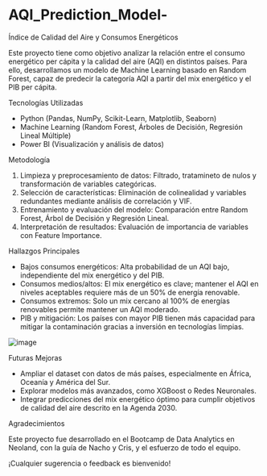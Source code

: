 # AQI_Prediction_Model-

Índice de Calidad del Aire y Consumos Energéticos

Este proyecto tiene como objetivo analizar la relación entre el consumo energético per cápita y la calidad del aire (AQI) en distintos países. Para ello, desarrollamos un modelo de Machine Learning basado en Random Forest, capaz de predecir la categoría AQI a partir del mix energético y el PIB per cápita.

Tecnologías Utilizadas
- Python (Pandas, NumPy, Scikit-Learn, Matplotlib, Seaborn)
- Machine Learning (Random Forest, Árboles de Decisión, Regresión Lineal Múltiple)
- Power BI (Visualización y análisis de datos)

Metodología
1.	Limpieza y preprocesamiento de datos: Filtrado, tratamineto de nulos y transformación de variables categóricas.
2.	Selección de características: Eliminación de colinealidad y variables redundantes mediante análisis de correlación y VIF.
3.	Entrenamiento y evaluación del modelo: Comparación entre Random Forest, Árbol de Decisión y Regresión Lineal.
4.	Interpretación de resultados: Evaluación de importancia de variables con Feature Importance.

Hallazgos Principales
-	Bajos consumos energéticos: Alta probabilidad de un AQI bajo, independiente del mix energético y del PIB.
-	Consumos medios/altos: El mix energético es clave; mantener el AQI en niveles aceptables requiere más de un 50% de energía renovable.
-	Consumos extremos: Solo un mix cercano al 100% de energías renovables permite mantener un AQI moderado.
-	PIB y mitigación: Los países con mayor PIB tienen más capacidad para mitigar la contaminación gracias a inversión en tecnologías limpias.

![image](https://github.com/user-attachments/assets/1c959ed7-c57d-429d-9407-e1d9b562766d)


Futuras Mejoras
-	Ampliar el dataset con datos de más países, especialmente en África, Oceanía y América del Sur.
-	Explorar modelos más avanzados, como XGBoost o Redes Neuronales.
-	Integrar predicciones del mix energético óptimo para cumplir objetivos de calidad del aire descrito en la Agenda 2030.

Agradecimientos

Este proyecto fue desarrollado en el Bootcamp de Data Analytics en Neoland, con la guía de Nacho y Cris, y el esfuerzo de todo el equipo.

¡Cualquier sugerencia o feedback es bienvenido!
